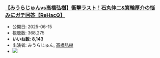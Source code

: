 ### [【みうらじゅんvs高橋弘樹】衝撃ラスト！石丸伸二&箕輪厚介の悩みにガチ回答【ReHacQ】](https://www.youtube.com/watch?v=n0VEjrT_6w8)
-   公開日: 2025-06-15
-   視聴数: 368,275
-   **いいね数: 8,143**
-   出演者: みうらじゅん, [高橋弘樹](/rehacq_fan/people/高橋弘樹 "wikilink")
- [![](https://img.youtube.com/vi/n0VEjrT_6w8/hqdefault.jpg)](https://www.youtube.com/watch?v=n0VEjrT_6w8)
